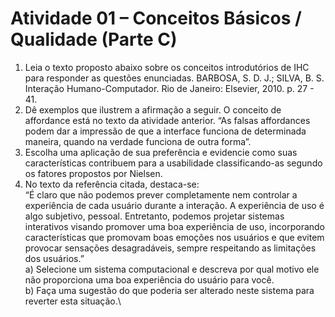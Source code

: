 # **Atividade 01 – Conceitos Básicos / Qualidade (Parte C)**

1. Leia o texto proposto abaixo sobre os conceitos introdutórios de IHC para responder as questões enunciadas.
BARBOSA, S. D. J.; SILVA, B. S. Interação Humano-Computador. Rio de Janeiro: Elsevier, 2010. p. 27 - 41.
2. Dê exemplos que ilustrem a afirmação a seguir. O conceito de affordance está no texto da atividade anterior.
“As falsas affordances podem dar a impressão de que a interface funciona de determinada maneira, quando na verdade funciona de outra forma”.
3. Escolha uma aplicação de sua preferência e evidencie como suas características contribuem para a usabilidade classificando-as segundo os fatores propostos por Nielsen.
4. No texto da referência citada, destaca-se:\
“É claro que não podemos prever completamente nem controlar a experiência de cada usuário durante a interação. A experiência de uso é algo subjetivo, pessoal. Entretanto, podemos projetar sistemas interativos visando promover uma boa experiência de uso, incorporando características que promovam boas emoções nos usuários e que evitem provocar sensações desagradáveis, sempre respeitando as limitações dos usuários.”\
a) Selecione um sistema computacional e descreva por qual motivo ele não proporciona uma boa experiência do usuário para você.\
b) Faça uma sugestão do que poderia ser alterado neste sistema para reverter esta situação.\